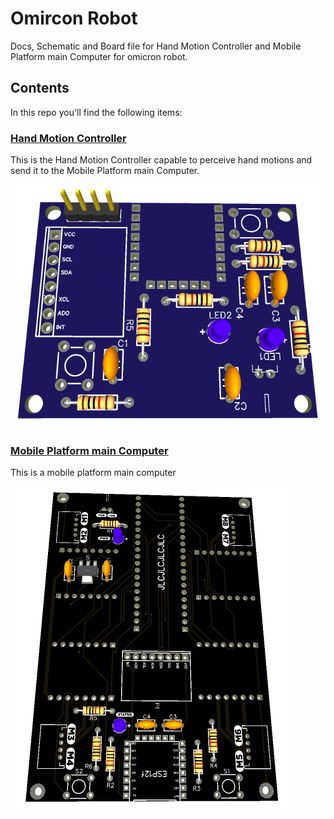 # Omircon Robot

Docs, Schematic and Board file for Hand Motion Controller and Mobile Platform main Computer for omicron robot.

## Contents

In this repo you'll find the following items:

### [Hand Motion Controller](HandMotion/)

This is the Hand Motion Controller capable to perceive hand motions and send it to the Mobile Platform main Computer.

![Hand Motion Controller](HandMotion/assets/pcb_top.png)

### [Mobile Platform main Computer](MobilePlatform/)

This is a mobile platform main computer

![Mobile Platform main Computer](MobilePlatform/assets/pcb_top.png)
